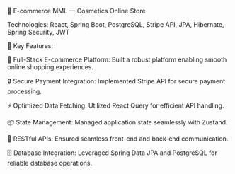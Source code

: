 🚀 E-commerce MML — Cosmetics Online Store


Technologies: React, Spring Boot, PostgreSQL, Stripe API, JPA, Hibernate, Spring Security, JWT

📌 Key Features:

🛒 Full-Stack E-commerce Platform: Built a robust platform enabling smooth online shopping experiences.

🔒 Secure Payment Integration: Implemented Stripe API for secure payment processing.

⚡ Optimized Data Fetching: Utilized React Query for efficient API handling.

📦 State Management: Managed application state seamlessly with Zustand.

🔄 RESTful APIs: Ensured seamless front-end and back-end communication.

🗄️ Database Integration: Leveraged Spring Data JPA and PostgreSQL for reliable database operations.
